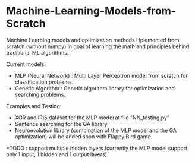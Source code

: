# Machine-Learning-Models-from-Scratch

Machine Learning models and optimization methods i iplemented from scratch (without numpy) in goal of learning the math and principles behind traditional ML algorithms.

Current models:
 - MLP (Neural Network) : Multi Layer Perceptron model from scratch for classification problems.
 - Genetic Algorithm : Genetic algorithm library for optimization and searching problems.
 
 Examples and Testing:
 - XOR and IRIS dataset for the MLP model at file "NN_testing.py"
 - Sentence searching for the GA library
 - Neuroevolution library (combination of the MLP model and the GA optimization) will be added soon with Flappy Bird game.
 
 *TODO : support multiple hidden layers (currently the MLP model support only 1 input, 1 hidden and 1 output layers)
 
 
